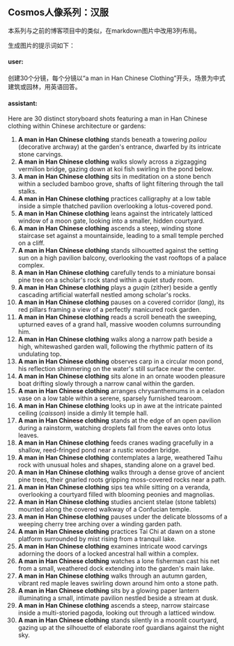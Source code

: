 ## Cosmos人像系列：汉服

本系列与之前的博客项目中的类似，在markdown图片中改用3列布局。

生成图片的提示词如下：

#### user:

创建30个分镜，每个分镜以“a man in Han Chinese Clothing”开头，场景为中式建筑或园林，用英语回答。

#### assistant:

Here are 30 distinct storyboard shots featuring a man in Han Chinese clothing within Chinese architecture or gardens:

1.  **A man in Han Chinese clothing** stands beneath a towering *pailou* (decorative archway) at the garden's entrance, dwarfed by its intricate stone carvings.
2.  **A man in Han Chinese clothing** walks slowly across a zigzagging vermilion bridge, gazing down at koi fish swirling in the pond below.
3.  **A man in Han Chinese clothing** sits in meditation on a stone bench within a secluded bamboo grove, shafts of light filtering through the tall stalks.
4.  **A man in Han Chinese clothing** practices calligraphy at a low table inside a simple thatched pavilion overlooking a lotus-covered pond.
5.  **A man in Han Chinese clothing** leans against the intricately latticed window of a moon gate, looking into a smaller, hidden courtyard.
6.  **A man in Han Chinese clothing** ascends a steep, winding stone staircase set against a mountainside, leading to a small temple perched on a cliff.
7.  **A man in Han Chinese clothing** stands silhouetted against the setting sun on a high pavilion balcony, overlooking the vast rooftops of a palace complex.
8.  **A man in Han Chinese clothing** carefully tends to a miniature bonsai pine tree on a scholar's rock stand within a quiet study room.
9.  **A man in Han Chinese clothing** plays a *guqin* (zither) beside a gently cascading artificial waterfall nestled among scholar's rocks.
10. **A man in Han Chinese clothing** pauses on a covered corridor (*lang*), its red pillars framing a view of a perfectly manicured rock garden.
11. **A man in Han Chinese clothing** reads a scroll beneath the sweeping, upturned eaves of a grand hall, massive wooden columns surrounding him.
12. **A man in Han Chinese clothing** walks along a narrow path beside a high, whitewashed garden wall, following the rhythmic pattern of its undulating top.
13. **A man in Han Chinese clothing** observes carp in a circular moon pond, his reflection shimmering on the water's still surface near the center.
14. **A man in Han Chinese clothing** sits alone in an ornate wooden pleasure boat drifting slowly through a narrow canal within the garden.
15. **A man in Han Chinese clothing** arranges chrysanthemums in a celadon vase on a low table within a serene, sparsely furnished tearoom.
16. **A man in Han Chinese clothing** looks up in awe at the intricate painted ceiling (*caisson*) inside a dimly lit temple hall.
17. **A man in Han Chinese clothing** stands at the edge of an open pavilion during a rainstorm, watching droplets fall from the eaves onto lotus leaves.
18. **A man in Han Chinese clothing** feeds cranes wading gracefully in a shallow, reed-fringed pond near a rustic wooden bridge.
19. **A man in Han Chinese clothing** contemplates a large, weathered Taihu rock with unusual holes and shapes, standing alone on a gravel bed.
20. **A man in Han Chinese clothing** walks through a dense grove of ancient pine trees, their gnarled roots gripping moss-covered rocks near a path.
21. **A man in Han Chinese clothing** sips tea while sitting on a veranda, overlooking a courtyard filled with blooming peonies and magnolias.
22. **A man in Han Chinese clothing** studies ancient stelae (stone tablets) mounted along the covered walkway of a Confucian temple.
23. **A man in Han Chinese clothing** pauses under the delicate blossoms of a weeping cherry tree arching over a winding garden path.
24. **A man in Han Chinese clothing** practices Tai Chi at dawn on a stone platform surrounded by mist rising from a tranquil lake.
25. **A man in Han Chinese clothing** examines intricate wood carvings adorning the doors of a locked ancestral hall within a complex.
26. **A man in Han Chinese clothing** watches a lone fisherman cast his net from a small, weathered dock extending into the garden's main lake.
27. **A man in Han Chinese clothing** walks through an autumn garden, vibrant red maple leaves swirling down around him onto a stone path.
28. **A man in Han Chinese clothing** sits by a glowing paper lantern illuminating a small, intimate pavilion nestled beside a stream at dusk.
29. **A man in Han Chinese clothing** ascends a steep, narrow staircase inside a multi-storied pagoda, looking out through a latticed window.
30. **A man in Han Chinese clothing** stands silently in a moonlit courtyard, gazing up at the silhouette of elaborate roof guardians against the night sky.